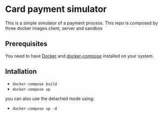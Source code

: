 # Card payment simulator

This is a simple simulator of a payment process. This repo is composed by three docker images client, server and sandbox

## Prerequisites

You need to have [Docker](https://docs.docker.com/get-docker/) and [docker-compose](https://docs.docker.com/compose/reference/) installed on your system. 

## Intallation

- `docker-compose build`
- `docker-compose up`

you can also use the detached mode using:

- `docker-compose up -d`